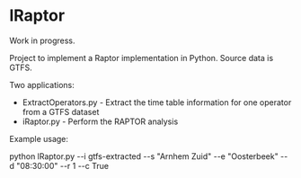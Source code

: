 # lRaptor
Work in progress.

Project to implement a Raptor implementation in Python. Source data is GTFS.

Two applications:

- ExtractOperators.py - Extract the time table information for one operator from a GTFS dataset
- iRaptor.py - Perform the RAPTOR analysis

Example usage:

python lRaptor.py --i gtfs-extracted --s "Arnhem Zuid" --e "Oosterbeek" --d "08:30:00" --r 1 --c True
